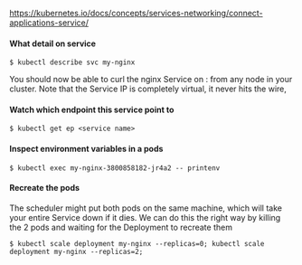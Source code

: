 https://kubernetes.io/docs/concepts/services-networking/connect-applications-service/

#### What detail on service

```
$ kubectl describe svc my-nginx
```

You should now be able to curl the nginx Service on <CLUSTER-IP>:<PORT> from any node in your cluster. Note that the Service IP is completely virtual, it never hits the wire,

#### Watch which endpoint this service point to

```
$ kubectl get ep <service name>
```

#### Inspect environment variables in a pods

```
$ kubectl exec my-nginx-3800858182-jr4a2 -- printenv
```

#### Recreate the pods

The scheduler might put both pods on the same machine, which will take your entire Service down if it dies. We can do this the right way by killing the 2 pods and waiting for the Deployment to recreate them

```
$ kubectl scale deployment my-nginx --replicas=0; kubectl scale deployment my-nginx --replicas=2;
```